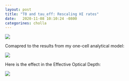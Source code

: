 ```yaml
---
layout: post
title: "T0 and tau_eff: Rescaling HI rates"
date:   2020-11-08 10:10:24 -0800
categorines: cholla
---
```



<img src="{{ site.url }}assets/images/grid_scale_H_phase_diagram.png">



Comapred to the results from my one-cell analytical model:




<img src="{{ site.url }}assets/images/temp_evolution_HeI_scale.png">



Here is the effect in the Effective Optical Depth:


<img src="{{ site.url }}assets/images/grid_scale_H_optical_depth_new.png">
                                      

